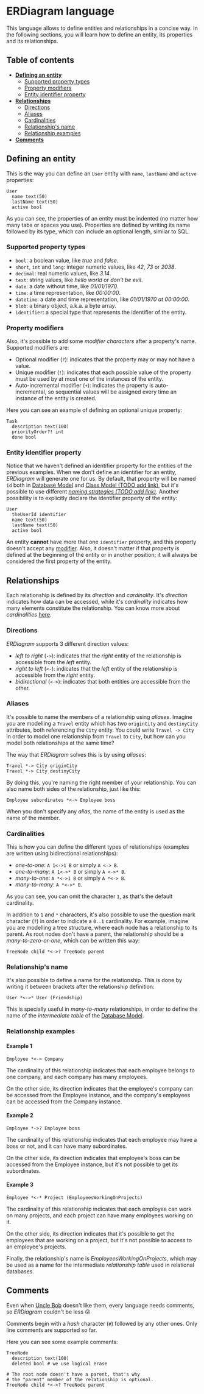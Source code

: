 # ERDiagram language

This language allows to define entities and relationships in a concise way. In the following sections, you will learn
how to define an entity, its properties and its relationships.

## Table of contents

* **[Defining an entity](#defining-an-entity)**
    + [Supported property types](#supported-property-types)
    + [Property modifiers](#property-modifiers)
    + [Entity identifier property](#entity-identifier-property)
* **[Relationships](#relationships)**
    + [Directions](#directions)
    + [Aliases](#aliases)
    + [Cardinalities](#cardinalities)
    + [Relationship's name](#relationships-name)
    + [Relationship examples](#relationship-examples)
* **[Comments](#comments)**

## Defining an entity

This is the way you can define an `User` entity with `name`, `lastName` and `active` properties:

```erdiagram
User
  name text(50)
  lastName text(50)
  active bool
```

As you can see, the properties of an entity must be indented (no matter how many tabs or spaces you use). Properties are
defined by writing its name followed by its type, which can include an optional length, similar to SQL.

### Supported property types

* `bool`: a boolean value, like _true_ and _false_.
* `short`, `int` and `long`: integer numeric values, like _42_, _73_ or _2038_.
* `decimal`: real numeric values, like _3.14_.
* `text`: string values, like _hello world_ or _don't be evil_.
* `date`: a date without time, like _01/01/1970_.
* `time`: a time representation, like _00:00:00_.
* `datetime`: a date and time representation, like _01/01/1970 at 00:00:00_.
* `blob`: a binary object, a.k.a. a byte array.
* `identifier`: a special type that represents the identifier of the entity.

### Property modifiers

Also, it's possible to add some _modifier characters_ after a property's name. Supported modifiers are:

* Optional modifier (`?`): indicates that the property may or may not have a value.
* Unique modifier (`!`): indicates that each possible value of the property must be used by at most one of the instances
  of the entity.
* Auto-incremental modifier (`+`): indicates the property is auto-incremental, so sequential values will be assigned
  every time an instance of the entity is created.

Here you can see an example of defining an optional unique property:

```erdiagram
Task
  description text(100)
  priorityOrder?! int
  done bool
```

### Entity identifier property

Notice that we haven't defined an identifier property for the entities of the previous examples. When we don't define an
identifier for an entity, _ERDiagram_ will generate one for us. By default, that property will be named `id` both in
[Database Model](Database_model.md) and [Class Model (TODO add link)](#), but it's possible to use different
_[naming strategies (TODO add link)](#)_. Another possibility is to explicitly declare the identifier property of the
entity:

```erdiagram
User
  theUserId identifier
  name text(50)
  lastName text(50)
  active bool
```

An entity **cannot** have more that one `identifier` property, and this property doesn't accept any
[modifier](#property-modifiers). Also, it doesn't matter if that property is defined at the beginning of the entity or
in another position; it will always be considered the first property of the entity.

## Relationships

Each relationship is defined by its _direction_ and _cardinality_. It's _direction_ indicates how data can be accessed,
while it's _cardinality_ indicates how many elements constitute the relationship. You can know more about
_cardinalities_ [here](https://en.wikipedia.org/wiki/Cardinality_(data_modeling)).

### Directions

_ERDiagram_ supports 3 different direction values:

* _left to right_ (`->`): indicates that the _right_ entity of the relationship is accessible from the _left_ entity.
* _right to left_ (`<-`): indicates that the _left_ entity of the relationship is accessible from the _right_ entity.
* _bidirectional_ (`<->`): indicates that both entities are accessible from the other.

### Aliases

It's possible to name the members of a relationship using _aliases_. Imagine you are modelling a `Travel` entity which
has two `originCity` and `destinyCity` attributes, both referencing the `City` entity. You could write `Travel -> City`
in order to model one relationship from `Travel` to `City`, but how can you model both relationships at the same time?

The way that _ERDiagram_ solves this is by using _aliases_:

```erdiagram
Travel *-> City originCity
Travel *-> City destinyCity
```

By doing this, you're naming the right member of your relationship. You can also name both sides of the relationship,
just like this:

```erdiagram
Employee subordinates *<-> Employee boss
```

When you don't specify any _alias_, the name of the entity is used as the name of the member.

### Cardinalities

This is how you can define the different types of relationships (examples are written using bidirectional
relationships):

* _one-to-one_: `A 1<->1 B` or simply `A <-> B`.
* _one-to-many_: `A 1<->* B` or simply `A <->* B`.
* _many-to-one_: `A *<->1 B` or simply `A *<-> B`.
* _many-to-many_: `A *<->* B`.

As you can see, you can omit the character `1`, as that's the default cardinality.

In addition to `1` and `*` characters, it's also possible to use the question mark character (`?`)
in order to indicate a `0..1` cardinality. For example, imagine you are modelling a tree structure, where each node has
a relationship to its parent. As root nodes don't have a parent, the relationship should be a _many-to-zero-or-one_,
which can be written this way:

```erdiagram
TreeNode child *<->? TreeNode parent
```

### Relationship's name

It's also possible to define a name for the relationship. This is done by writing it between brackets after the
relationship definition:

```erdiagram
User *<->* User (Friendship)
```

This is specially useful in _many-to-many_ relationships, in order to define the name of the _intermediate table_ of the
[Database Model](Database_model.md).

### Relationship examples

#### Example 1

```erdiagram
Employee *<-> Company
```

The cardinality of this relationship indicates that each employee belongs to one company, and each company has many
employees.

On the other side, its direction indicates that the employee's company can be accessed from the Employee instance, and
the company's employees can be accessed from the Company instance.

#### Example 2

```erdiagram
Employee *->? Employee boss
```

The cardinality of this relationship indicates that each employee may have a boss or not, and it can have many
subordinates.

On the other side, its direction indicates that employee's boss can be accessed from the Employee instance, but it's not
possible to get its subordinates.

#### Example 3

```erdiagram
Employee *<-* Project (EmployeesWorkingOnProjects)
```

The cardinality of this relationship indicates that each employee can work on many projects, and each project can have
many employees working on it.

On the other side, its direction indicates that it's possible to get the employees that are working on a project, but
it's not possible to access to an employee's projects.

Finally, the relationship's name is _EmployeesWorkingOnProjects_, which may be used as a name for the intermediate
_relationship table_ used in relational databases.

## Comments

Even when [Uncle Bob](https://en.wikipedia.org/wiki/Robert_C._Martin) doesn't like them, every language needs comments,
so _ERDiagram_ couldn't be less :stuck_out_tongue:

Comments begin with a _hash_ character (`#`) followed by any other ones. Only line comments are supported so far.

Here you can see some example comments:

```erdiagram
TreeNode
  description text(100)
  deleted bool # we use logical erase

# The root node doesn't have a parent, that's why
# the "parent" member of the relationship is optional.
TreeNode child *<->? TreeNode parent
```
